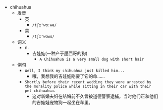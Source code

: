 - chihuahua
  - 发音
    - 英
      - `/tʃɪ'wɑːwə/`
    - 美
      - `/tʃɪ'wɑwɑ/`
  - 词义
    - n.
      - 吉娃娃(一种产于墨西哥的狗)
        - `A Chihuahua is a very small dog with short hair`
  - 例句
    - `Well, I think my chihuahua just killed him...`
      - 哦，我想我的吉娃娃刚要了它的命……
    - `Shortly before their recent wedding they were arrested by the morality police while sitting in their car with their pet chihuahua.`
      - 这对新婚夫妇在结婚前不久曾被道德警察逮捕，当时他们正和他们的吉娃娃宠物狗一起坐在车里。

